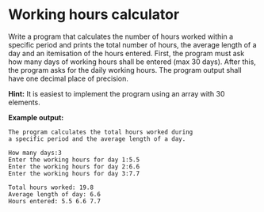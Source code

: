 # Working hours calculator

Write a program that calculates the number of hours worked within a specific period and prints the total number of hours, the average length of a day and an itemisation of the hours entered. First, the program must ask how many days of working hours shall be entered (max 30 days). After this, the program asks for the daily working hours. The program output shall have one decimal place of precision.

**Hint:**
It is easiest to implement the program using an array with 30 elements.

**Example output:**

```
The program calculates the total hours worked during
a specific period and the average length of a day.

How many days:3
Enter the working hours for day 1:5.5
Enter the working hours for day 2:6.6
Enter the working hours for day 3:7.7

Total hours worked: 19.8
Average length of day: 6.6
Hours entered: 5.5 6.6 7.7 
```